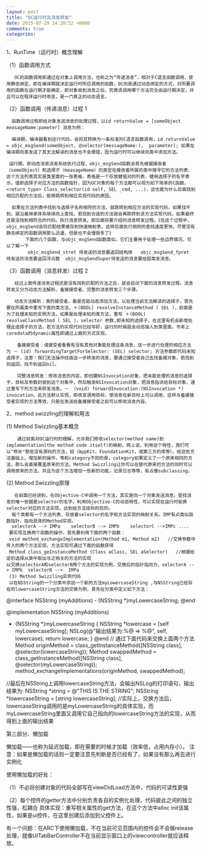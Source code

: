 ```yaml
---
layout: post
title: "OC运行时及消息转发"
date: 2015-07-29 14:20:52 +0800
comments: true
categories: 
---
```


1、RunTime（运行时）概念理解

   （1）函数调用方式
   
       OC的函数调用即通过在对象上调用方法，也称之为“传递消息”，相对于C语言函数调用，使用静态绑定，即在编译期就决定运行时所应调用的函数，OC则是通过动态绑定的方式，对所要调用的函数在运行期才能确定，即对象收到消息之后，究竟该调用哪个方法完全由运行期决定，并且可以在程序运行时改变，是一门真正的动态语言。
   （2）函数调用（传递消息）过程 1
   
      函数调用过程即给对象发送消息的处理过程，以id returnValue = [someObject measageName:pameter] 消息为例：
      
      编译期，编译器看到这行代码，会将其转换为一条标准的C语言函数调用，id returnValue = objc_msgSend(someObject, @selector(messageName:),  parameter); 如果在编译期向类发送了其无法解读的消息也不会报错，因为运行时可以继续向类中添加方法。
      
     运行期，即动态消息派发系统执行过程，objc_msgSend函数会首先根据接收者（someObject）和选择子（measageName）的类型在接收者所属的类中搜寻它的方法列表，这个方法列表其实是类里面的一张表格，表格是一个存放健值对的列表，健用选择子的名字表示，值即选择子对应方法的函数指针，因为OC对象的每个方法都可以视为如下简单的C函数，<return_type> Class_selector(id self, SEL _cmd, ...)，这也是为什么后面找到相应匹配的方法后，能够跳转到相应实现代码的原因。
            
      如果在方法列表中找到与选择子名称相符的方法，就跳转到相应方法的实现代码，如果找不到，就沿着继承体系继续向上查找，若找到合适的方法就会再跳转到该方法实现代码，如果最终还是没找到相符合的代码，执行消息转发。即后面将要介绍的消息转发过程。《在这个过程中，objc_msgSend会将匹配结果缓存到快速映射表，这样后面执行相同的查找速度更快，尽管没有静态绑定的函数调用那么迅速，但是也不会慢很多了》
           下面的几个函数，与objc_msgSend函数类似，它们主要用于处理一些边界情况，可以了解一下
            objc_msgSend_stret 待发送的消息要返回结构体   objc_msgSend_fpret 待发送的消息要返回浮点数  objc_msgSendSuper待发送的消息要给超类发消息。
            
            
  （3）函数调用（消息转发）过程 2
  
       经过上面传递消息过程还是没有找到匹配的方法之后，就会启动下面的消息转发过程。消息转发又分为动态方法解析、备援接受者、完整的消息转发三个步骤。
       
       动态方法解析：类的接受者，看是否能动态添加方法，以处理当前无法解读的选择子，首先要在所属类中重写下面的类方法，＋(BOOL) resolveInstanceMethod ( SEL )，前面是为了处理未知的实例方法，如果是处理未知的类方法，重写 ＋(BOOL) resolveClassMethod ( SEL )，selector 参数,即未知的选择子，在这里有机会新增处理此选择子的方法，若方法的实现代码已经写好，运行的时候就会动态插入到类里面。书本上coredata的dynamic属性即通过上面的方式实现。
 
        备援接受者：请接受者看看有没有其他对象能处理这条消息，这一步进行处理的相应方法为 － (id) forwardingTargetForSelector: (SEL) selector; 方法参数即代码未知选择子，注意：我们无法操作经由这一步转发的消息，要通过接受者自己去找备援对象，若找到则返回，找不到返回nil。 
 
        完整消息转发：修改消息的内容，即创建NSInvocation对象，把未能处理的消息的选择子，目标及参数封装到这个对象中，然后触发NSInvocation对象，把消息指派给目标对象，通过重写下列方法来转发消息。－ （void) forwardInvocation:(NSInvocation *) invocation。此方法默认实现，即改变调用目标，使消息在新目标上可以调用，这样与备援接受者实现的方法等效，只是在发送给备援接受者之前可以修改消息内容。
        
        
2、method swizzling的理解和用法

   (1) Method Swizzling基本概念
   
        通过前面对OC运行时的理解，允许我们修改selector(method name)到implementation(the method code itself)的映射。网上说，利用这个特性，我们可以"修补"那些没有源码的方法，如（AppKit，FoundationKit，或第三方的库等）。给这些方法基础上，增加新的操作，等和category不同的是，category如果定义了一个原来相同的方法，那么会直接覆盖原来的方法。Method Swizzling让你可以在替代原来的方法的同时可以调用原来的方法，并且为这个方法增加一些新的功能，记录日志等等，有点像subclassing。
        
   (2) Method Swizzling原理
   
       在前面已经讲到，在Objective-C中调用一个方法，其实是向一个对象发送消息，查找消息的唯一依据是selector的名字。利用Objective-C的动态特性，可以实现在运行时偷换selector对应的方法实现，达到给方法挂钩的目的。
      每个类都有一个方法列表，存放着selector的名字和方法实现的映射关系。IMP有点类似函数指针，指向具体的Method实现。
      selectorA --> IMPa    selectorB --> IMPb    selectorC -->IMPc ....
     要实现互换两个函数的操作，首先要利用下面的两个函数：
     void method_exchangeImplementation(Method m1, Method m2)   //交换参数中传入的两个方法实现，方法实现可通过下面的函数获得
     Method class_geInstanceMethod (Class aClass, SEL aSelector)   //根据给定的选择从类中取出与之相关的方法的实现
    以交换selectorA和selectorB两个方法的实现为例，交换后的指针指向为，selectorA --> IMPb  selectorB -->  IMPa
     (3) Method Swizzling实例代码
     以在NSString的一个分类中添加一个新的方法myLowercaseString ,与NSString已经存在的lowercaseString方法的交换为例，首先在分类中定义如下方法：
     
@interface NSString (myAdditions)
     - (NSString *)myLowercaseString;
@end
 
 
@implementation NSString (myAdditions)
- (NSString *)myLowercaseString {
    NSString *lowercase = [self myLowercaseString];
    NSLog(@"输出结果为:%@ => %@", self, lowercase);
    return lowercase;
}
@end
// 通过下面代码来交换上面两个方法
Method originMethod = class_getInstanceMethod([NSString class], @selector(lowercaseString));
Method swappedMethod = class_getInstanceMethod([NSString class], @selector(myLowercaseString));
method_exchangeImplementations(originMethod, swappedMethod);

//最后在NSString上调用lowercaseString方法，会输出NSLog的打印语句，输出结果为:
NSString *string = @"THIS IS THE STRING";
NSString *lowercaseString = [string lowercaseString];
//实际上，交换方法后，lowercaseString调用的是myLowercaseString的具体实现，而myLowercaseString里面又调用它自己指向的lowercaseString方法的实现，从而得到上面的输出结果

 
     
第三部分、懒加载

懒加载——也称为延迟加载，即在需要的时候才加载（效率低，占用内存小）。
注意：如果是懒加载的话则一定要注意先判断是否已经有了，如果没有那么再去进行实例化
 
使用懒加载的好处：

（1）不必将创建对象的代码全部写在viewDidLoad方法中，代码的可读性更强

（2）每个控件的getter方法中分别负责各自的实例化处理，代码彼此之间的独立性强，松耦合
具体实现：重写相关属性的get方法，在这个方法中alloc init该属性，如果是ui控件，在这里创建后添加到父控件上。


 
有一个问题：在ARC下使用懒加载，不在当前可见范围内的控件会不会做release处理，就像UITabBarController不在当前显示窗口上的viewcontroller就应该释放。
